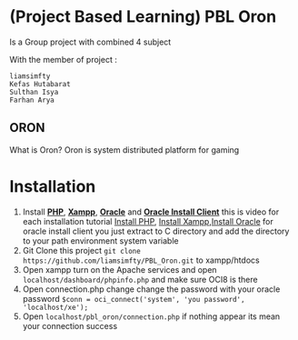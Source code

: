 # (Project Based Learning) PBL Oron
Is a Group project with combined 4 subject 

With the member of project :
```
liamsimfty
Kefas Hutabarat
Sulthan Isya
Farhan Arya
```

## ORON
What is Oron? Oron is system distributed platform for gaming 

# Installation
1. Install [**PHP**](https://www.php.net/downloads.php), [**Xampp**](https://www.apachefriends.org/download.html), [**Oracle**](https://www.oracle.com/database/technologies/xe-downloads.html) and [**Oracle Install Client**](https://www.oracle.com/id/database/technologies/instant-client/downloads.html) this is video for each installation tutorial [Install PHP](https://www.youtube.com/watch?v=n04w2SzGr_U), [Install Xampp](https://www.youtube.com/watch?v=G2VEf-8nepc),[Install Oracle](https://www.youtube.com/watch?v=fgh2o4hveDk) for oracle install client you just extract to C directory and add the directory to your path environment system variable
2. Git Clone this project ``` git clone https://github.com/liamsimfty/PBL_Oron.git ``` to xampp/htdocs
3. Open xampp turn on the Apache services and open ``` localhost/dashboard/phpinfo.php ``` and make sure OCI8 is there
4. Open connection.php change change the password with your oracle password ``` $conn = oci_connect('system', 'you password', 'localhost/xe'); ```
5. Open ``` localhost/pbl_oron/connection.php ``` if  nothing appear its mean your connection success
